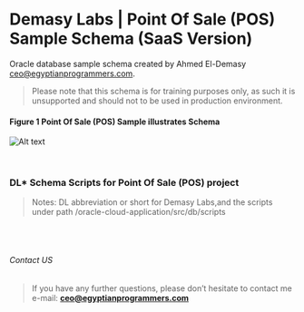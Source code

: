 # Demasy Labs | Point Of Sale (POS) Sample Schema (SaaS Version)
Oracle database sample schema created by Ahmed El-Demasy <ceo@egyptianprogrammers.com>.
> Please note that this schema is for training purposes only, as such it is unsupported and should not to be used in production environment.


#### Figure 1 Point Of Sale (POS) Sample illustrates Schema 
![Alt text](https://raw.githubusercontent.com/demasylabs/Point-Of-Sale/master/oracle-cloud-application/digram/dl-pos-erd-SaaS.jpg)

<br>
 
### DL* Schema Scripts for Point Of Sale (POS) project
> Notes: DL abbreviation or short for Demasy Labs,and the scripts under path /oracle-cloud-application/src/db/scripts

<br><br>

###### Contact US
> If you have any further questions, please don’t hesitate to contact me e-mail: **ceo@egyptianprogrammers.com**

